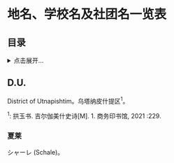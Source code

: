 # 地名、学校名及社团名一览表

## 目录

<details>
<summary>点击展开…</summary>

[[toc]]

</details>

## D.U.

District of Utnapishtim。乌塔纳皮什提区<sup>1</sup>。

<sup>1</sup>: 拱玉书. 吉尔伽美什史诗\[M\]. 1. 商务印书馆, 2021 :229.

### 夏莱

シャーレ (Schale)。
